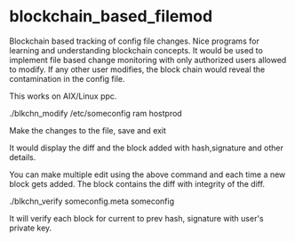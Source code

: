 # blockchain_based_filemod
Blockchain based tracking of config file changes. Nice programs for learning and
understanding blockchain concepts. It would be used to implement file based
change monitoring with only authorized users allowed to modify. If any other
user modifies, the block chain would reveal the contamination in the config file.

This works on AIX/Linux ppc.

./blkchn_modify /etc/someconfig ram hostprod

Make the changes to the file, save and exit

It would display the diff and the block added with hash,signature and other details.

You can make multiple edit using the above command and each time a new block gets added.
The block contains the diff with integrity of the diff.

./blkchn_verify someconfig.meta someconfig

It will verify each block for current to prev hash, signature with user's private key.
